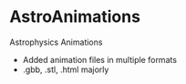 # AstroAnimations
Astrophysics Animations
- Added animation files in multiple formats
- .gbb, .stl, .html majorly
